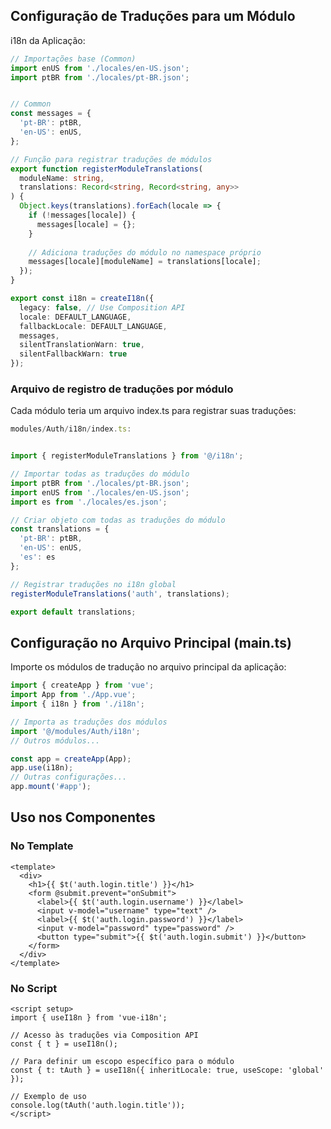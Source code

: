 
## Configuração de Traduções para um Módulo

i18n da Aplicação:

```typescript
// Importações base (Common)
import enUS from './locales/en-US.json';
import ptBR from './locales/pt-BR.json';


// Common
const messages = {
  'pt-BR': ptBR,
  'en-US': enUS,
};

// Função para registrar traduções de módulos
export function registerModuleTranslations(
  moduleName: string, 
  translations: Record<string, Record<string, any>>
) {
  Object.keys(translations).forEach(locale => {
    if (!messages[locale]) {
      messages[locale] = {};
    }
    
    // Adiciona traduções do módulo no namespace próprio
    messages[locale][moduleName] = translations[locale];
  });
}

export const i18n = createI18n({
  legacy: false, // Use Composition API
  locale: DEFAULT_LANGUAGE,
  fallbackLocale: DEFAULT_LANGUAGE,
  messages,
  silentTranslationWarn: true,
  silentFallbackWarn: true
});
```


### Arquivo de registro de traduções por módulo
Cada módulo teria um arquivo index.ts para registrar suas traduções:

```typescript
modules/Auth/i18n/index.ts:


import { registerModuleTranslations } from '@/i18n';

// Importar todas as traduções do módulo
import ptBR from './locales/pt-BR.json';
import enUS from './locales/en-US.json';
import es from './locales/es.json';

// Criar objeto com todas as traduções do módulo
const translations = {
  'pt-BR': ptBR,
  'en-US': enUS,
  'es': es
};

// Registrar traduções no i18n global
registerModuleTranslations('auth', translations);

export default translations;
```


## Configuração no Arquivo Principal (main.ts)

Importe os módulos de tradução no arquivo principal da aplicação:

```typescript
import { createApp } from 'vue';
import App from './App.vue';
import { i18n } from './i18n';

// Importa as traduções dos módulos
import '@/modules/Auth/i18n';
// Outros módulos...

const app = createApp(App);
app.use(i18n);
// Outras configurações...
app.mount('#app');
```

## Uso nos Componentes

### No Template

```vue
<template>
  <div>
    <h1>{{ $t('auth.login.title') }}</h1>
    <form @submit.prevent="onSubmit">
      <label>{{ $t('auth.login.username') }}</label>
      <input v-model="username" type="text" />
      <label>{{ $t('auth.login.password') }}</label>
      <input v-model="password" type="password" />
      <button type="submit">{{ $t('auth.login.submit') }}</button>
    </form>
  </div>
</template>
```

### No Script

```vue
<script setup>
import { useI18n } from 'vue-i18n';

// Acesso às traduções via Composition API
const { t } = useI18n();

// Para definir um escopo específico para o módulo
const { t: tAuth } = useI18n({ inheritLocale: true, useScope: 'global' });

// Exemplo de uso
console.log(tAuth('auth.login.title'));
</script>
```
```
